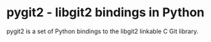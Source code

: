 pygit2 - libgit2 bindings in Python
=====================================

pygit2 is a set of Python bindings to the libgit2 linkable C Git library.
